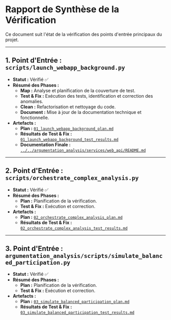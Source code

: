 # Rapport de Synthèse de la Vérification

Ce document suit l'état de la vérification des points d'entrée principaux du projet.

---

## 1. Point d'Entrée : `scripts/launch_webapp_background.py`

- **Statut :** Vérifié ✅
- **Résumé des Phases :**
    - **Map :** Analyse et planification de la couverture de test.
    - **Test & Fix :** Exécution des tests, identification et correction des anomalies.
    - **Clean :** Refactorisation et nettoyage du code.
    - **Document :** Mise à jour de la documentation technique et fonctionnelle.
- **Artefacts :**
    - **Plan :** [`01_launch_webapp_background_plan.md`](./01_launch_webapp_background_plan.md)
    - **Résultats de Test & Fix :** [`01_launch_webapp_background_test_results.md`](./01_launch_webapp_background_test_results.md)
    - **Documentation Finale :** [`../../argumentation_analysis/services/web_api/README.md`](../../argumentation_analysis/services/web_api/README.md)

---

## 2. Point d'Entrée : `scripts/orchestrate_complex_analysis.py`

- **Statut :** Vérifié ✅
- **Résumé des Phases :**
    - **Plan :** Planification de la vérification.
    - **Test & Fix :** Exécution et correction.
- **Artefacts :**
    - **Plan :** [`02_orchestrate_complex_analysis_plan.md`](./02_orchestrate_complex_analysis_plan.md)
    - **Résultats de Test & Fix :** [`02_orchestrate_complex_analysis_test_results.md`](./02_orchestrate_complex_analysis_test_results.md)
---

## 3. Point d'Entrée : `argumentation_analysis/scripts/simulate_balanced_participation.py`

- **Statut :** Vérifié ✅
- **Résumé des Phases :**
    - **Plan :** Planification de la vérification.
    - **Test & Fix :** Exécution et correction.
- **Artefacts :**
    - **Plan :** [`03_simulate_balanced_participation_plan.md`](./03_simulate_balanced_participation_plan.md)
    - **Résultats de Test & Fix :** [`03_simulate_balanced_participation_test_results.md`](./03_simulate_balanced_participation_test_results.md)